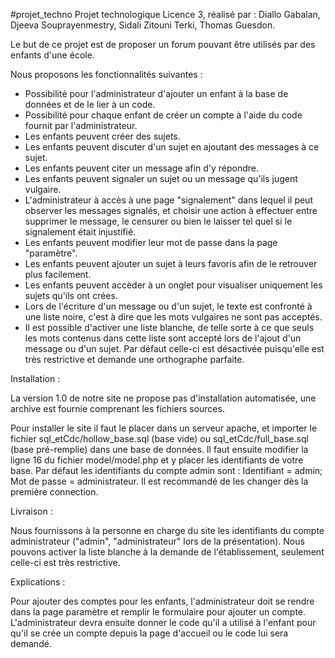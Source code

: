 #projet_techno
Projet technologique Licence 3, réalisé par : Diallo Gabalan, Djeeva Souprayenmestry, Sidali Zitouni Terki, Thomas Guesdon.

Le but de ce projet est de proposer un forum pouvant être utilisés par des enfants d'une école.

Nous proposons les fonctionnalités suivantes :

- Possibilité pour l'administrateur d'ajouter un enfant à la base de données et de le lier à un code.
- Possibilité pour chaque enfant de créer un compte à l'aide du code fournit par l'administrateur.
- Les enfants peuvent créer des sujets.
- Les enfants peuvent discuter d'un sujet en ajoutant des messages à ce sujet.
- Les enfants peuvent citer un message afin d'y répondre.
- Les enfants peuvent signaler un sujet ou un message qu'ils jugent vulgaire.
- L'administrateur à accès à une page "signalement" dans lequel il peut observer les messages signalés, et choisir une action à effectuer entre supprimer le message, le censurer ou bien le laisser tel quel si le signalement était injustifié.
- Les enfants peuvent modifier leur mot de passe dans la page "paramètre".
- Les enfants peuvent ajouter un sujet à leurs favoris afin de le retrouver plus facilement.
- Les enfants peuvent accèder à un onglet pour visualiser uniquement les sujets qu'ils ont crées.
- Lors de l'écriture d'un message ou d'un sujet, le texte est confronté à une liste noire, c'est à dire que les mots vulgaires ne sont pas acceptés. 
- Il est possible d'activer une liste blanche, de telle sorte à ce que seuls les mots contenus dans cette liste sont accepté lors de l'ajout d'un message ou d'un sujet. Par défaut celle-ci est désactivée puisqu'elle est très restrictive et demande une orthographe parfaite.

Installation :

La version 1.0 de notre site ne propose pas d'installation automatisée, une archive est fournie comprenant les fichiers sources.

Pour installer le site il faut le placer dans un serveur apache, et importer le fichier sql_etCdc/hollow_base.sql (base vide) ou sql_etCdc/full_base.sql (base pré-remplie) dans une base de données.
Il faut ensuite modifier la ligne 16 du fichier model/model.php et y placer les identifiants de votre base.
Par défaut les identifiants du compte admin sont :  Identifiant = admin; Mot de passe = administrateur.
Il est recommandé de les changer dès la première connection.

Livraison :

Nous fournissons à la personne en charge du site les identifiants du compte administrateur ("admin", "administrateur" lors de la présentation).
Nous pouvons activer la liste blanche à la demande de l'établissement, seulement celle-ci est très restrictive.

Explications :

Pour ajouter des comptes pour les enfants, l'administrateur doit se rendre dans la page paramètre et remplir le formulaire pour ajouter un compte. L'administrateur devra ensuite donner le code qu'il a utilisé à l'enfant pour qu'il se crée un compte depuis la page d'accueil ou le code lui sera demandé.

